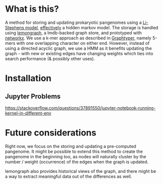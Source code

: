# What is this?

A method for storing and updating prokaryotic pangenomes using a [Li-Stephens model](https://www.ncbi.nlm.nih.gov/pubmed/14704198), [effectively](https://www.ncbi.nlm.nih.gov/pubmed/27769991) a hidden markov model.
The storage is handled using [lemongraph](https://github.com/NationalSecurityAgency/lemongraph), a lmdb-backed graph store, and prototyped with [networkx](https://github.com/networkx/networkx).
We use a k-mer approach as described in [Graphtyper](https://github.com/DecodeGenetics/graphtyper), namely 5-mers with one overlapping character on either end.
However, instead of using a directed acyclic graph, we use a HMM as it benefits updating the graph - with new or existing edges have changing weights which ties into search performance (& possibly other uses).

# Installation

## Jupyter Problems
https://stackoverflow.com/questions/37891550/jupyter-notebook-running-kernel-in-different-env

# Future considerations

Right now, we focus on the storing and updating a pre-computed pangenome.
It might be possible to extend this method to create the pangenome in the beginning too, as nodes will naturally cluster by the number / weight (occurrence) of the edges when the graph is updated.

lemongraph also provides historical views of the graph, and there might be a way to extract meaningful data out of the differences as well.
